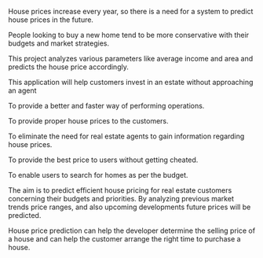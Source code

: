 House prices increase every year, so there is a need for a system to predict house prices in the future.

People looking to buy a new home tend to be more conservative with their budgets and market strategies.

This project analyzes various parameters like average income and area and predicts the house price accordingly.

This application will help customers invest in an estate without approaching an agent

To provide a better and faster way of performing operations.

To provide proper house prices to the customers.

To eliminate the need for real estate agents to gain information regarding house prices.

To provide the best price to users without getting cheated.

To enable users to search for homes as per the budget.

The aim is to predict efficient house pricing for real estate customers concerning their budgets and priorities. By analyzing previous market trends price ranges, and also upcoming developments future prices will be predicted.

House price prediction can help the developer determine the selling price of a house and can help the customer arrange the right time to purchase a house.
